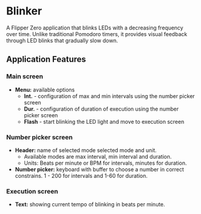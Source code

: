 # Blinker

A Flipper Zero application that blinks LEDs with a decreasing frequency over time. Unlike traditional Pomodoro timers, it provides visual feedback through LED blinks that gradually slow down.

## Application Features

### Main screen
* **Menu:** available options
    * **Int.** - configuration of max and min intervals using the number picker screen
    * **Dur.** - configuration of duration of execution using the number picker screen
    * **Flash** - start blinking the LED light and move to execution screen

### Number picker screen
* **Header:** name of selected mode selected mode and unit.
    * Available modes are max interval, min interval and duration.
    * Units: Beats per minute or BPM for intervals, minutes for duration.
* **Number picker:** keyboard with buffer to choose a number in correct constrains. 1 - 200 for intervals and 1-60 for duration.

### Execution screen
* **Text:** showing current tempo of blinking in beats per minute.